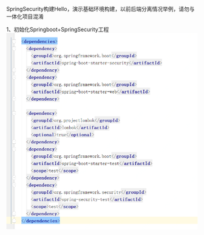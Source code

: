 SpringSecurity构建Hello，演示基础环境构建，以前后端分离情况举例，请勿与一体化项目混淆

1、初始化Springboot+SpringSecurity工程
![image text](https://github.com/jiangzh292679/record/blob/master/springsecurity/helloword/images/%E4%BE%9D%E8%B5%96%E5%8C%85%E6%88%AA%E5%9B%BE.png)